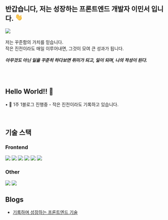 ## 반갑습니다, 저는 성장하는 프론트엔드 개발자 이민서 입니다. <img src="https://raw.githubusercontent.com/ABSphreak/ABSphreak/master/gifs/Hi.gif" width="24"/>

<img width="200" src="https://img.shields.io/badge/Gmail-dlalstj3164@gmail.com-EA4335?style=flat-square&logo=Gmail&logoColor=white"/>

저는 꾸준함의 가치를 믿습니다.<br />작은 진전이라도 매일 이루어내면, 그것이 모여 큰 성과가 됩니다.<br /><br /><i><strong>아무것도 아닌 일을 꾸준히 하다보면 취미가 되고, 일이 되며, 나의 적성이 된다.</strong></i><br />

<br />
<br />


## Hello World!! 🤔


• 📝 1주 1블로그 진행중 - 작은 진전이라도 기록하고 있습니다.  
<br />
<br />


## 기술 스택

### Frontend

<img src="https://img.shields.io/badge/HTML5-E34F26?style=for-the-badge&logo=html5&logoColor=white" height="30" /> <img src="https://img.shields.io/badge/CSS3-1572B6?style=for-the-badge&logo=css3&logoColor=white" height="30" /> <img src="https://img.shields.io/badge/JavaScript-F7DF1E?style=for-the-badge&logo=javascript&logoColor=white" height="30" /> <img src="https://img.shields.io/badge/React-61DAFB?style=for-the-badge&logo=react&logoColor=white" height="30" /> <img src="https://img.shields.io/badge/Sass-CC6699?style=for-the-badge&logo=sass&logoColor=white" height="30" /> <img src="https://img.shields.io/badge/Tailwind%20CSS-06B6D4?style=for-the-badge&logo=tailwindcss&logoColor=white" height="30" /> 

### Other

<img src="https://img.shields.io/badge/GitHub-181717?style=for-the-badge&logo=github&logoColor=white" height="30" /> <img src="https://img.shields.io/badge/Notion-000000?style=for-the-badge&logo=notion&logoColor=white" height="30" /> 



## Blogs

<!-- BLOG-POST-LIST:START -->
- [기록하며 성장하는 프론트엔드 기술](https://velog.io/@mimim/posts) 
<!-- BLOG-POST-LIST:END -->

